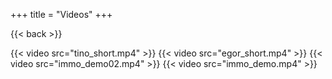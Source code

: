 +++
title = "Videos"
+++

{{< back >}}

{{< video src="tino_short.mp4" >}}
{{< video src="egor_short.mp4" >}}
{{< video src="immo_demo02.mp4" >}}
{{< video src="immo_demo.mp4" >}}
